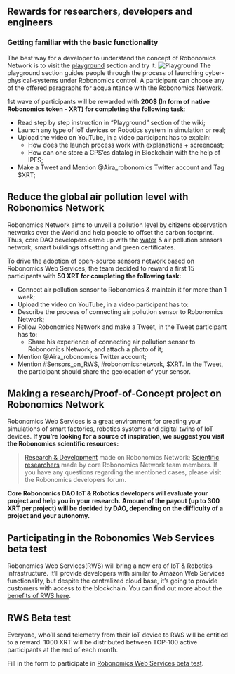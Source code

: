 ## Rewards for researchers, developers and engineers

### Getting familiar with the basic functionality

The best way for a developer to understand the concept of Robonomics Network is to visit the [playground](https://wiki.robonomics.network/docs/baxter/) section and try it.
![Playground](https://lh4.googleusercontent.com/temUSKyq20Khuz3wZ12Kqc0tbvkMK6fAWkjn1SWtLz8gC9IOgSSX5yyRHtwB5uHqzEwHabYtgHC2dRR-TxLHkDMEb3fbJgFYYPWjmaZb0-XOxhgOUhHjGdDvU4O5AiRL3gwGIjuy)
The playground section guides people through the process of launching cyber-physical-systems under Robonomics control.
A participant can choose any of the offered paragraphs for acquaintance with the Robonomics Network.

1st wave of participants will be rewarded with **200$ (In form of native Robonomics token - XRT) for completing the following task**:
* Read step by step instruction in “Playground” section of the wiki;
* Launch any type of IoT devices or Robotics system in simulation or real;
* Upload the video on YouTube, in a video participant has to explain: 
	* How does the launch process work with explanations + screencast;
	* How can one store a CPS’es datalog in Blockchain with the help of IPFS;
* Make a Tweet and Mention @Aira_robonomics Twitter account and Tag $XRT;

## Reduce the global air pollution level with Robonomics Network

Robonomics Network aims to unveil a pollution level by citizens observation networks over the World and help people to offset the carbon footprint.
Thus, core DAO developers came up with the [water](https://www.frontiersin.org/articles/10.3389/frobt.2020.00070/full) & air pollution sensors network, smart buildings offsetting and green certificates.

To drive the adoption of open-source sensors network based on Robonomics Web Services, the team decided to reward a first 15 participants with **50 XRT for completing the following task:**
* Connect air pollution sensor to Robonomics & maintain it for more than 1 week;
* Upload the video on YouTube, in a video participant has to:
* Describe the process of connecting air pollution sensor to Robonomics Network;
* Follow Robonomics Network and make a Tweet, in the Tweet participant has to:
	* Share his experience of connecting air pollution sensor to Robonomics Network, and attach a photo of it;
* Mention @Aira_robonomics Twitter account;
* Mention #Sensors_on_RWS, #robonomicsnetwork,  $XRT.
In the Tweet, the participant should share the geolocation of your sensor.

## Making a research/Proof-of-Concept project on Robonomics Network

Robonomics Web Services is a great environment for creating your simulations of smart factories, robotics systems and digital twins of IoT devices.
**If you’re looking for a source of inspiration, we suggest you visit the Robonomics scientific resources:**
> [Research & Development](https://wiki.robonomics.network/docs/r-and-d-based-on-robonomics-network/) made on Robonomics Network;
> [Scientific researchers](https://robonomics.network/community#science) made by core Robonomics Network team members.
> If you have any questions regarding the mentioned cases, please visit the Robonomics developers forum.

**Core Robonomics DAO IoT & Robotics developers will evaluate your project and help you in your research.**
**Amount of the payout (up to 300 XRT per project) will be decided by DAO, depending on the difficulty of a project and your autonomy.**

## Participating in the Robonomics Web Services beta test

Robonomics Web Services(RWS) will bring a new era of IoT & Robotics infrastructure. It’ll provide developers with similar to Amazon Web Services functionality, but despite the centralized cloud base, it’s going to provide customers with access to the blockchain.
You can find out more about the [benefits of RWS here](https://blog.aira.life/robonomics-web-services-and-rws-token-intro-d730ab50ad42?source=collection_home---4------2-----------------------).

## RWS Beta test

Everyone, who’ll send telemetry from their IoT device to RWS will be entitled to a reward.
1000 XRT will be distributed between TOP-100 active participants at the end of each month.

Fill in the form to participate in [Robonomics Web Services beta test](https://share.hsforms.com/1rlIfFL6ZSriaOjtf4NAGPw535vx).
